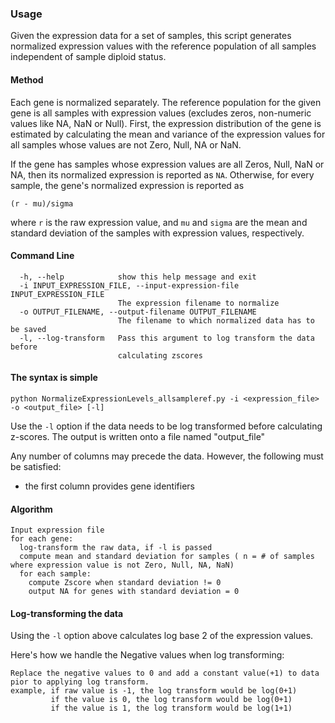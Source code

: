 ### Usage

Given the expression data for a set of samples, this script generates normalized expression values with the reference population of all samples independent of sample diploid status.

#### Method
Each gene is normalized separately. The reference population for the given gene is all samples with expression values (excludes zeros, non-numeric values like NA, NaN or Null). 
First, the expression distribution of the gene is estimated by calculating the mean and variance of the expression values for all samples whose values are not Zero, Null, NA or NaN.

If the gene has samples whose expression values are all Zeros, Null, NaN or NA, then its normalized expression is reported as `NA`. Otherwise, for every sample, the gene's normalized expression is reported as
```
(r - mu)/sigma
```
where `r` is the raw expression value, and `mu` and `sigma` are the mean and standard deviation of the samples with expression values, respectively.

#### Command Line
```
  -h, --help            show this help message and exit
  -i INPUT_EXPRESSION_FILE, --input-expression-file INPUT_EXPRESSION_FILE
                        The expression filename to normalize
  -o OUTPUT_FILENAME, --output-filename OUTPUT_FILENAME
                        The filename to which normalized data has to be saved
  -l, --log-transform   Pass this argument to log transform the data before
                        calculating zscores
```

#### The syntax is simple
```
python NormalizeExpressionLevels_allsampleref.py -i <expression_file> -o <output_file> [-l]
```
Use the `-l` option if the data needs to be log transformed before calculating z-scores. The output is written onto a file named "output_file"

Any number of columns may precede the data. However, the following must be satisfied:
 - the first column provides gene identifiers

#### Algorithm
```
Input expression file
for each gene:
  log-transform the raw data, if -l is passed
  compute mean and standard deviation for samples ( n = # of samples where expression value is not Zero, Null, NA, NaN)
  for each sample:
    compute Zscore when standard deviation != 0
    output NA for genes with standard deviation = 0
```
#### Log-transforming the data
Using the `-l` option above calculates log base 2 of the expression values.

Here's how we handle the Negative values when log transforming:
```
Replace the negative values to 0 and add a constant value(+1) to data pior to applying log transform.
example, if raw value is -1, the log transform would be log(0+1)
         if the value is 0, the log transform would be log(0+1)
         if the value is 1, the log transform would be log(1+1)
```
